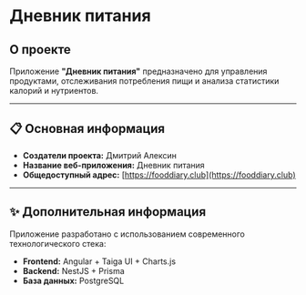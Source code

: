# Дневник питания

## О проекте
Приложение **"Дневник питания"** предназначено для управления продуктами, отслеживания потребления пищи и анализа статистики калорий и нутриентов.

---

## 📋 Основная информация
- **Создатели проекта:** Дмитрий Алексин
- **Название веб-приложения:** Дневник питания
- **Общедоступный адрес:** [https://fooddiary.club](https://fooddiary.club)  

---

## ✨ Дополнительная информация
Приложение разработано с использованием современного технологического стека:
- **Frontend:** Angular + Taiga UI + Charts.js
- **Backend:** NestJS + Prisma
- **База данных:** PostgreSQL
